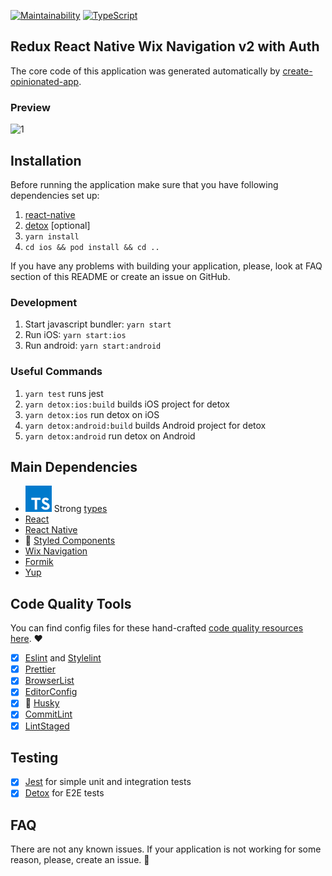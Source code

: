 [![Maintainability](https://api.codeclimate.com/v1/badges/1300f5103979d206a12b/maintainability)](https://codeclimate.com/github/developer239/redux-react-native-wix-navigation-v2-with-auth/maintainability)
[![TypeScript](https://badges.frapsoft.com/typescript/version/typescript-next.svg?v=101)](https://www.typescriptlang.org/)

## Redux React Native Wix Navigation v2 with Auth

The core code of this application was generated automatically by [create-opinionated-app](https://github.com/developer239/create-opinionated-app).

### Preview

![1](https://github.com/developer239/redux-react-native-wix-navigation-v2-with-auth/blob/master/preview.gif?raw=true)

## Installation

Before running the application make sure that you have following dependencies set up:

1. [react-native](https://facebook.github.io/react-native/docs/getting-started)
2. [detox](https://github.com/wix/Detox/blob/master/docs/Introduction.GettingStarted.md) [optional]
3. `yarn install`
4. `cd ios && pod install && cd ..`

If you have any problems with building your application, please, look at FAQ section of this README or create an issue on GitHub.

### Development

1. Start javascript bundler: `yarn start`
2. Run iOS: `yarn start:ios`
3. Run android: `yarn start:android`

### Useful Commands

1. `yarn test` runs jest
2. `yarn detox:ios:build` builds iOS project for detox
3. `yarn detox:ios` run detox on iOS
4. `yarn detox:android:build` builds Android project for detox
4. `yarn detox:android` run detox on Android

## Main Dependencies

- ![TS](https://github.com/developer239/create-opinionated-app/blob/master/typescript.svg) Strong [types](https://www.typescriptlang.org) 
- [React](https://github.com/facebook/react)
- [React Native](https://github.com/facebook/react-native)
- 💅 [Styled Components](https://github.com/styled-components/styled-components)
- [Wix Navigation](https://github.com/wix/react-native-navigation)
- [Formik](https://github.com/jaredpalmer/formik)
- [Yup](https://github.com/jquense/yup)

## Code Quality Tools

You can find config files for these hand-crafted [code quality resources here](https://github.com/code-quality-resources). ❤

- [x] [Eslint](https://github.com/eslint/eslint) and [Stylelint](https://stylelint.io/)
- [x] [Prettier](https://prettier.io)
- [x] [BrowserList](https://github.com/browserslist/browserslist)
- [x] [EditorConfig](https://editorconfig.org/)
- [x] 🐶 [Husky](https://github.com/typicode/husky)
- [x] [CommitLint](https://github.com/conventional-changelog/commitlint)
- [x] [LintStaged](https://github.com/okonet/lint-staged)

## Testing

- [x] [Jest](https://github.com/facebook/jest) for simple unit and integration tests
- [x] [Detox](https://github.com/wix/Detox) for E2E tests

## FAQ

There are not any known issues. If your application is not working for some reason, please, create an issue. 🙏 
